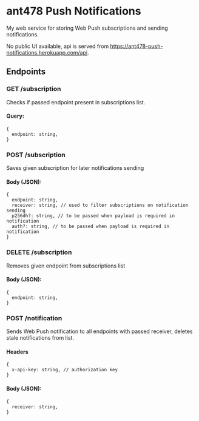# ant478 Push Notifications

My web service for storing Web Push subscriptions and sending notifications.

No public UI available, api is served from https://ant478-push-notifications.herokuapp.com/api.

## Endpoints

### GET /subscription
Checks if passed endpoint present in subscriptions list.
#### Query:
```
{
  endpoint: string,
}
```

### POST /subscription
Saves given subscription for later notifications sending
#### Body (JSON):
```
{
  endpoint: string,
  receiver: string, // used to filter subscriptions on notification sending
  p256dh?: string, // to be passed when payload is required in notification
  auth?: string, // to be passed when payload is required in notification
}
```

### DELETE /subscription
Removes given endpoint from subscriptions list
#### Body (JSON):
```
{
  endpoint: string,
}
```

### POST /notification
Sends Web Push notification to all endpoints with passed receiver, deletes stale notifications from list.
#### Headers
```
{
  x-api-key: string, // authorization key
}
```
#### Body (JSON):
```
{
  receiver: string,
}
```
